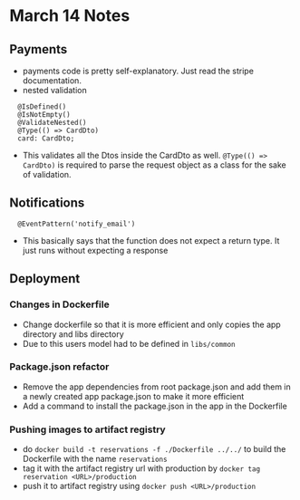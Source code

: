 # March 14 Notes

## Payments

- payments code is pretty self-explanatory. Just read the stripe documentation.
- nested validation

```TS
  @IsDefined()
  @IsNotEmpty()
  @ValidateNested()
  @Type(() => CardDto)
  card: CardDto;
```

- This validates all the Dtos inside the CardDto as well. `@Type(() => CardDto)` is required to parse the request object as a class for the sake of validation.

## Notifications

```TS
  @EventPattern('notify_email')
```

- This basically says that the function does not expect a return type. It just runs without expecting a response

## Deployment

### Changes in Dockerfile

- Change dockerfile so that it is more efficient and only copies the app directory and libs directory
- Due to this users model had to be defined in `libs/common`

### Package.json refactor

- Remove the app dependencies from root package.json and add them in a newly created app package.json to make it more efficient
- Add a command to install the package.json in the app in the Dockerfile

### Pushing images to artifact registry

- do `docker build -t reservations -f ./Dockerfile ../../` to build the Dockerfile with the name `reservations`
- tag it with the artifact registry url with production by `docker tag reservation <URL>/production`
- push it to artifact registry using `docker push <URL>/production`

